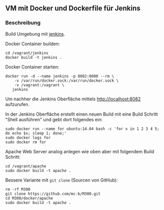 VM mit Docker und Dockerfile für Jenkins
----------------------------------------

### Beschreibung

Build Umgebung mit [jenkins](https://jenkins.io/).

Docker Container builden:

	cd /vagrant/jenkins
	docker build -t jenkins .

Docker Container starten:

	docker run -d --name jenkins -p 8082:8080 --rm \
		-v /var/run/docker.sock:/var/run/docker.sock \
		-v /vagrant:/vagrant \
	   jenkins

Um nachher die Jenkins Oberfläche mittels [http://localhost:8082](http://localhost:8082) aufzurufen.

In der Jenkins Oberfläche erstellt einen neuen Build mit eine Build Schritt "Shell ausführen" und gebt dort folgendes ein:

	sudo docker run --name for ubuntu:14.04 bash -c 'for x in 1 2 3 4 5; do echo $x; sleep 1; done;'
	sudo docker logs for
	sudo docker rm for

Apache Web Server analog anlegen wie oben aber mit folgendem Build Schritt:

	cd /vagrant/apache
	sudo docker build -t apache .
	
Bessere Variante mit `git clone` (Sourcen von GitHub):

	rm -rf M300
	git clone https://github.com/mc-b/M300.git
	cd M300/docker/apache
	sudo docker build -t apache .
